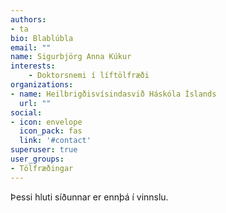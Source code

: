 ```yaml
---
authors:
- ta
bio: Blablúbla
email: ""
name: Sigurbjörg Anna Kúkur
interests:
    - Doktorsnemi í líftölfræði
organizations:
- name: Heilbrigðisvísindasvið Háskóla Íslands
  url: ""
social:
- icon: envelope
  icon_pack: fas
  link: '#contact'
superuser: true
user_groups:
- Tölfræðingar
---
```


Þessi hluti síðunnar er ennþá í vinnslu.
